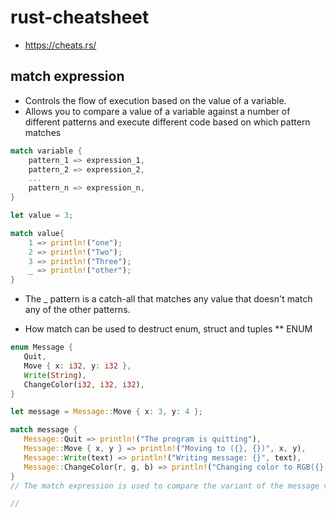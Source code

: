 # rust-cheatsheet
* https://cheats.rs/

## match expression
* Controls the flow of execution based on the value of a variable.
* Allows you to compare a value of a variable against a number of different patterns and execute different code based on which pattern matches 

``` rust
match variable {
    pattern_1 => expression_1,
    pattern_2 => expression_2,
    ...
    pattern_n => expression_n,
}

let value = 3;

match value{
    1 => println!("one");
    2 => println!("Two");
    3 => println!("Three");
    _ => println!("other");
}
```
* The _ pattern is a catch-all that matches any value that doesn't match any of the other patterns.

* How match can be used to destruct enum, struct and tuples
 ** ENUM
 ``` rust
enum Message {
    Quit,
    Move { x: i32, y: i32 },
    Write(String),
    ChangeColor(i32, i32, i32),
}

let message = Message::Move { x: 3, y: 4 };

match message {
    Message::Quit => println!("The program is quitting"),
    Message::Move { x, y } => println!("Moving to ({}, {})", x, y),
    Message::Write(text) => println!("Writing message: {}", text),
    Message::ChangeColor(r, g, b) => println!("Changing color to RGB({}, {}, {})", r, g, b),
}
// The match expression is used to compare the variant of the message value and execute the appropriate code based on the variant that is present.

// 
```

